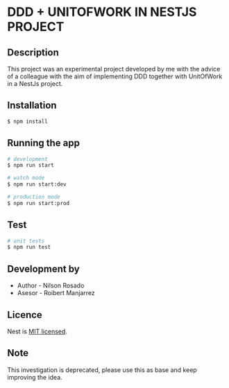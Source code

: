 
<h1>DDD + UNITOFWORK IN NESTJS PROJECT</h1>

## Description


This project was an experimental project developed by me with the advice of a colleague
with the aim of implementing DDD together with UnitOfWork in a NestJs project.



## Installation

```bash
$ npm install
```

## Running the app

```bash
# development
$ npm run start

# watch mode
$ npm run start:dev

# production mode
$ npm run start:prod
```

## Test

```bash
# unit tests
$ npm run test
```

## Development by

- Author - Nilson Rosado
- Asesor - Roibert Manjarrez

## Licence

  Nest is [MIT licensed](LICENSE).
  
## Note
This investigation is deprecated, please use this as base and keep improving the idea.
